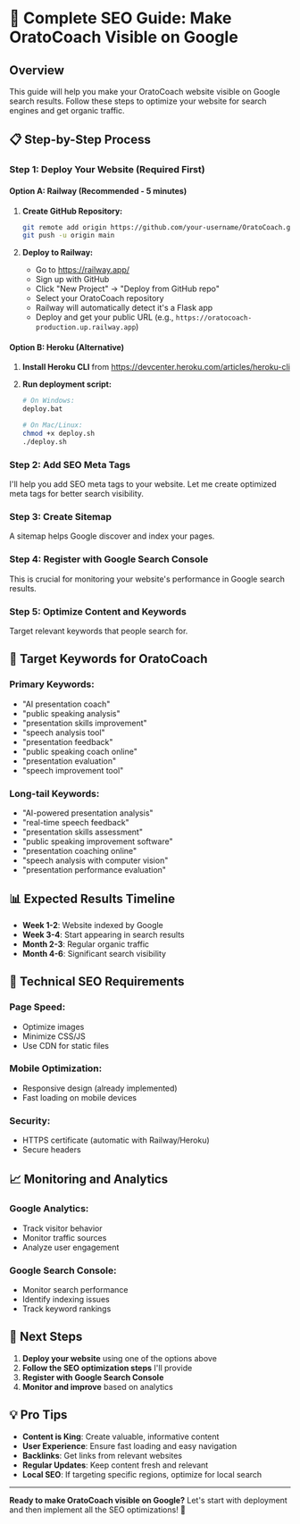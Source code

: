 # 🚀 Complete SEO Guide: Make OratoCoach Visible on Google

## Overview

This guide will help you make your OratoCoach website visible on Google search results. Follow these steps to optimize your website for search engines and get organic traffic.

## 📋 Step-by-Step Process

### **Step 1: Deploy Your Website (Required First)**

#### **Option A: Railway (Recommended - 5 minutes)**

1. **Create GitHub Repository:**

   ```bash
   git remote add origin https://github.com/your-username/OratoCoach.git
   git push -u origin main
   ```

2. **Deploy to Railway:**
   - Go to https://railway.app/
   - Sign up with GitHub
   - Click "New Project" → "Deploy from GitHub repo"
   - Select your OratoCoach repository
   - Railway will automatically detect it's a Flask app
   - Deploy and get your public URL (e.g., `https://oratocoach-production.up.railway.app`)

#### **Option B: Heroku (Alternative)**

1. **Install Heroku CLI** from https://devcenter.heroku.com/articles/heroku-cli
2. **Run deployment script:**

   ```bash
   # On Windows:
   deploy.bat

   # On Mac/Linux:
   chmod +x deploy.sh
   ./deploy.sh
   ```

### **Step 2: Add SEO Meta Tags**

I'll help you add SEO meta tags to your website. Let me create optimized meta tags for better search visibility.

### **Step 3: Create Sitemap**

A sitemap helps Google discover and index your pages.

### **Step 4: Register with Google Search Console**

This is crucial for monitoring your website's performance in Google search results.

### **Step 5: Optimize Content and Keywords**

Target relevant keywords that people search for.

## 🎯 Target Keywords for OratoCoach

### **Primary Keywords:**

- "AI presentation coach"
- "public speaking analysis"
- "presentation skills improvement"
- "speech analysis tool"
- "presentation feedback"
- "public speaking coach online"
- "presentation evaluation"
- "speech improvement tool"

### **Long-tail Keywords:**

- "AI-powered presentation analysis"
- "real-time speech feedback"
- "presentation skills assessment"
- "public speaking improvement software"
- "presentation coaching online"
- "speech analysis with computer vision"
- "presentation performance evaluation"

## 📊 Expected Results Timeline

- **Week 1-2**: Website indexed by Google
- **Week 3-4**: Start appearing in search results
- **Month 2-3**: Regular organic traffic
- **Month 4-6**: Significant search visibility

## 🔧 Technical SEO Requirements

### **Page Speed:**

- Optimize images
- Minimize CSS/JS
- Use CDN for static files

### **Mobile Optimization:**

- Responsive design (already implemented)
- Fast loading on mobile devices

### **Security:**

- HTTPS certificate (automatic with Railway/Heroku)
- Secure headers

## 📈 Monitoring and Analytics

### **Google Analytics:**

- Track visitor behavior
- Monitor traffic sources
- Analyze user engagement

### **Google Search Console:**

- Monitor search performance
- Identify indexing issues
- Track keyword rankings

## 🚀 Next Steps

1. **Deploy your website** using one of the options above
2. **Follow the SEO optimization steps** I'll provide
3. **Register with Google Search Console**
4. **Monitor and improve** based on analytics

## 💡 Pro Tips

- **Content is King**: Create valuable, informative content
- **User Experience**: Ensure fast loading and easy navigation
- **Backlinks**: Get links from relevant websites
- **Regular Updates**: Keep content fresh and relevant
- **Local SEO**: If targeting specific regions, optimize for local search

---

**Ready to make OratoCoach visible on Google?** Let's start with deployment and then implement all the SEO optimizations! 🎉
